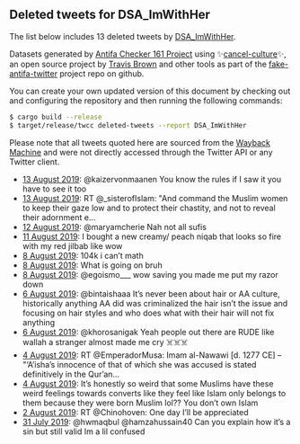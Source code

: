 ## Deleted tweets for DSA_ImWithHer

The list below includes 13 deleted tweets by
[DSA_ImWithHer](https://twitter.com/DSA_ImWithHer).



Datasets generated by [Antifa Checker 161 Project](https://twitter.com/antifacheck161) using ✨[cancel-culture](https://github.com/travisbrown/cancel-culture)✨, an open source project by 
[Travis Brown](https://twitter.com/travisbrown) and other tools as part of the 
[fake-antifa-twitter](https://github.com/antifacheck161/fake-antifa-twitter) project repo on github.

You can create your own updated version of this document by checking out and configuring the
repository and then running the following commands:

```bash
$ cargo build --release
$ target/release/twcc deleted-tweets --report DSA_ImWithHer
```

Please note that all tweets quoted here are sourced from the
[Wayback Machine](https://web.archive.org) and were not directly accessed through the Twitter API or
any Twitter client.

* [13 August 2019](https://web.archive.org/web/20190813204610/https://twitter.com/DSA_ImWithHer/status/1161378433881931776): @kaizervonmaanen You know the rules if I saw it you have to see it too <!--1161378433881931776-->
* [13 August 2019](https://web.archive.org/web/20190813133446/https://twitter.com/DSA_ImWithHer/status/1161269868517134336): RT @_sisterofIslam: "And command the Muslim women to keep their gaze low and to protect their chastity, and not to reveal their adornment e… <!--1161269868517134336-->
* [12 August 2019](https://web.archive.org/web/20190812022830/https://twitter.com/DSA_ImWithHer/status/1160739809142304768): @maryamcherie Nah not all sufis <!--1160739809142304768-->
* [11 August 2019](https://web.archive.org/web/20190811195247/https://twitter.com/DSA_ImWithHer/status/1160640189355585536): I bought a new creamy/ peach niqab that looks so fire with my red jilbab like wow <!--1160640189355585536-->
* [ 8 August 2019](https://web.archive.org/web/20190808202947/https://twitter.com/DSA_ImWithHer/status/1159562371553087488): 104k i can’t math <!--1159562371553087488-->
* [ 8 August 2019](https://web.archive.org/web/20190808202416/https://twitter.com/DSA_ImWithHer/status/1159560983221637120): What is going on bruh <!--1159560983221637120-->
* [ 8 August 2019](https://web.archive.org/web/20190808072757/https://twitter.com/DSA_ImWithHer/status/1159365616760791040): @egoismo___ wow saving you made me put my razor down <!--1159365616760791040-->
* [ 6 August 2019](https://web.archive.org/web/20190806022305/https://twitter.com/DSA_ImWithHer/status/1158564118825013253): @bintaishaaa It’s never been about hair or AA culture, historically anything AA did was criminalized the hair isn’t the issue and focusing on hair styles and who does what with their hair will not fix anything <!--1158564118825013253-->
* [ 6 August 2019](https://web.archive.org/web/20190806005515/https://twitter.com/DSA_ImWithHer/status/1158542014809399296): @khorosanigak Yeah people out there are RUDE like wallah a stranger almost made me cry ☠️☠️☠️ <!--1158542014809399296-->
* [ 4 August 2019](https://web.archive.org/web/20190804212554/https://twitter.com/DSA_ImWithHer/status/1158126942316404736): RT @EmperadorMusa: Imam al-Nawawi [d. 1277 CE] – "‘A’isha’s innocence of that of which she was accused is stated definitively in the Qur’an… <!--1158126942316404736-->
* [ 4 August 2019](https://web.archive.org/web/20190804183601/https://twitter.com/DSA_ImWithHer/status/1158084189779984384): It’s honestly so weird that some Muslims have these weird feelings towards converts like they feel like Islam only belongs to them because they were born Muslim lol?? You don’t own Islam <!--1158084189779984384-->
* [ 2 August 2019](https://web.archive.org/web/20190802052159/https://twitter.com/DSA_ImWithHer/status/1157159589017604096): RT @Chinohoven: One day I’ll be appreciated <!--1157159589017604096-->
* [31 July 2019](https://web.archive.org/web/20190731004620/https://twitter.com/DSA_ImWithHer/status/1156365443684159488): @hwmaqbul @hamzahussain40 Can you explain how it’s a sin but still valid Im a lil confused <!--1156365443684159488-->
